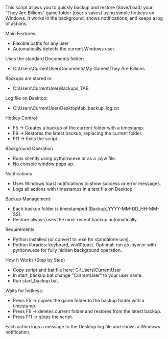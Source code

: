 This script allows you to quickly backup and restore (Save/Load) your “They Are Billions” game folder (user's saves) using simple hotkeys on Windows. It works in the background, shows notifications, and keeps a log of actions.

Main Features:
- Flexible paths for any user
- Automatically detects the current Windows user.


Uses the standard Documents folder:
- C:\Users\CurrentUser\Documents\My Games\They Are Billions

Backups are stored in:
- C:\Users\CurrentUser\Backups_TAB

Log file on Desktop:
- C:\Users\CurrentUser\Desktop\tab_backup_log.txt


Hotkey Control
- F5 → Creates a backup of the current folder with a timestamp.
- F9 → Restores the latest backup, replacing the current folder.
- F11 → Exits the script.

Background Operation
- Runs silently using pythonw.exe or as a .pyw file.
- No console window pops up.

Notifications
- Uses Windows toast notifications to show success or error messages.
- Logs all actions with timestamps in a text file on Desktop.

Backup Management:
- Each backup folder is timestamped (Backup_YYYY-MM-DD_HH-MM-SS).
- Restore always uses the most recent backup automatically.

Requirements:
- Python installed (or convert to .exe for standalone use).
- Python libraries: keyboard, win10toast.
Optional: run as .pyw or with pythonw.exe for fully hidden background operation.

How It Works (Step by Step)
- Copy script and bat file here: C:\Users\CurrentUser
- In start_backup.bat change "CurrentUser" to your user name.
- Run start_backup.bat.

Waits for hotkeys:
- Press F5 → copies the game folder to the backup folder with a timestamp.
- Press F9 → deletes current folder and restores from the latest backup.
- Press F11 → stops the script.

Each action logs a message to the Desktop log file and shows a Windows notification.
